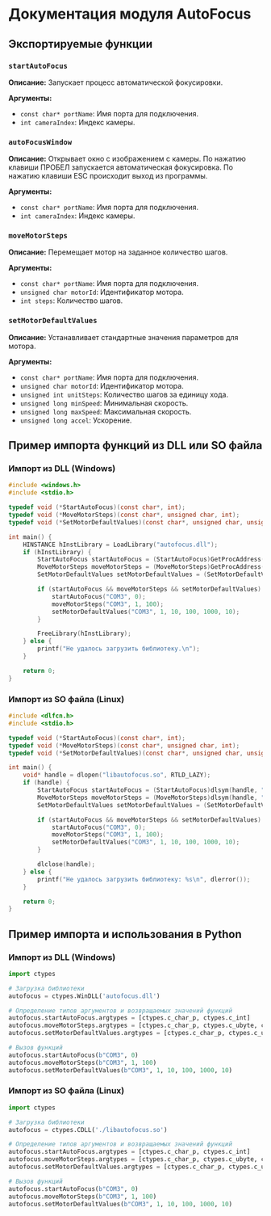 # Документация модуля AutoFocus

## Экспортируемые функции

### `startAutoFocus`

**Описание:**
Запускает процесс автоматической фокусировки.

**Аргументы:**
- `const char* portName`: Имя порта для подключения.
- `int cameraIndex`: Индекс камеры.

### `autoFocusWindow`

**Описание:**
Открывает окно с изображением с камеры. По нажатию клавиши ПРОБЕЛ запускается автоматическая фокусировка. По нажатию клавиши ESC происходит выход из программы.

**Аргументы:**
- `const char* portName`: Имя порта для подключения.
- `int cameraIndex`: Индекс камеры.

### `moveMotorSteps`

**Описание:**
Перемещает мотор на заданное количество шагов.

**Аргументы:**
- `const char* portName`: Имя порта для подключения.
- `unsigned char motorId`: Идентификатор мотора.
- `int steps`: Количество шагов.

### `setMotorDefaultValues`

**Описание:**
Устанавливает стандартные значения параметров для мотора.

**Аргументы:**
- `const char* portName`: Имя порта для подключения.
- `unsigned char motorId`: Идентификатор мотора.
- `unsigned int unitSteps`: Количество шагов за единицу хода.
- `unsigned long minSpeed`: Минимальная скорость.
- `unsigned long maxSpeed`: Максимальная скорость.
- `unsigned long accel`: Ускорение.

## Пример импорта функций из DLL или SO файла

### Импорт из DLL (Windows)

```c
#include <windows.h>
#include <stdio.h>

typedef void (*StartAutoFocus)(const char*, int);
typedef void (*MoveMotorSteps)(const char*, unsigned char, int);
typedef void (*SetMotorDefaultValues)(const char*, unsigned char, unsigned int, unsigned long, unsigned long, unsigned long);

int main() {
    HINSTANCE hInstLibrary = LoadLibrary("autofocus.dll");
    if (hInstLibrary) {
        StartAutoFocus startAutoFocus = (StartAutoFocus)GetProcAddress(hInstLibrary, "startAutoFocus");
        MoveMotorSteps moveMotorSteps = (MoveMotorSteps)GetProcAddress(hInstLibrary, "moveMotorSteps");
        SetMotorDefaultValues setMotorDefaultValues = (SetMotorDefaultValues)GetProcAddress(hInstLibrary, "setMotorDefaultValues");

        if (startAutoFocus && moveMotorSteps && setMotorDefaultValues) {
            startAutoFocus("COM3", 0);
            moveMotorSteps("COM3", 1, 100);
            setMotorDefaultValues("COM3", 1, 10, 100, 1000, 10);
        }

        FreeLibrary(hInstLibrary);
    } else {
        printf("Не удалось загрузить библиотеку.\n");
    }

    return 0;
}
```

### Импорт из SO файла (Linux)

```c
#include <dlfcn.h>
#include <stdio.h>

typedef void (*StartAutoFocus)(const char*, int);
typedef void (*MoveMotorSteps)(const char*, unsigned char, int);
typedef void (*SetMotorDefaultValues)(const char*, unsigned char, unsigned int, unsigned long, unsigned long, unsigned long);

int main() {
    void* handle = dlopen("libautofocus.so", RTLD_LAZY);
    if (handle) {
        StartAutoFocus startAutoFocus = (StartAutoFocus)dlsym(handle, "startAutoFocus");
        MoveMotorSteps moveMotorSteps = (MoveMotorSteps)dlsym(handle, "moveMotorSteps");
        SetMotorDefaultValues setMotorDefaultValues = (SetMotorDefaultValues)dlsym(handle, "setMotorDefaultValues");

        if (startAutoFocus && moveMotorSteps && setMotorDefaultValues) {
            startAutoFocus("COM3", 0);
            moveMotorSteps("COM3", 1, 100);
            setMotorDefaultValues("COM3", 1, 10, 100, 1000, 10);
        }

        dlclose(handle);
    } else {
        printf("Не удалось загрузить библиотеку: %s\n", dlerror());
    }

    return 0;
}
```

## Пример импорта и использования в Python

### Импорт из DLL (Windows)

```python
import ctypes

# Загрузка библиотеки
autofocus = ctypes.WinDLL('autofocus.dll')

# Определение типов аргументов и возвращаемых значений функций
autofocus.startAutoFocus.argtypes = [ctypes.c_char_p, ctypes.c_int]
autofocus.moveMotorSteps.argtypes = [ctypes.c_char_p, ctypes.c_ubyte, ctypes.c_int]
autofocus.setMotorDefaultValues.argtypes = [ctypes.c_char_p, ctypes.c_ubyte, ctypes.c_uint, ctypes.c_ulong, ctypes.c_ulong, ctypes.c_ulong]

# Вызов функций
autofocus.startAutoFocus(b"COM3", 0)
autofocus.moveMotorSteps(b"COM3", 1, 100)
autofocus.setMotorDefaultValues(b"COM3", 1, 10, 100, 1000, 10)
```

### Импорт из SO файла (Linux)

```python
import ctypes

# Загрузка библиотеки
autofocus = ctypes.CDLL('./libautofocus.so')

# Определение типов аргументов и возвращаемых значений функций
autofocus.startAutoFocus.argtypes = [ctypes.c_char_p, ctypes.c_int]
autofocus.moveMotorSteps.argtypes = [ctypes.c_char_p, ctypes.c_ubyte, ctypes.c_int]
autofocus.setMotorDefaultValues.argtypes = [ctypes.c_char_p, ctypes.c_ubyte, ctypes.c_uint, ctypes.c_ulong, ctypes.c_ulong, ctypes.c_ulong]

# Вызов функций
autofocus.startAutoFocus(b"COM3", 0)
autofocus.moveMotorSteps(b"COM3", 1, 100)
autofocus.setMotorDefaultValues(b"COM3", 1, 10, 100, 1000, 10)
```